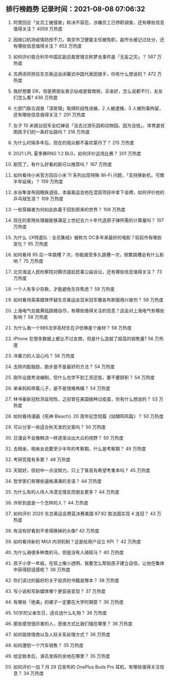
## 排行榜趋势 记录时间：2021-08-08 07:06:32
  
  1. 阿里回应「女员工被侵害」称决不容忍，涉嫌员工已停职调查，还有哪些信息值得关注？ 4059 万热度
    
  2. 因禄口机场疫情防控不力，南京市卫健委主任被免职，副市长被记过处分，还有哪些信息值得关注？ 952 万热度
    
  3. 如何评价联合利华中国区副总裁曾锡文称梦龙事件是「无妄之灾」？ 587 万热度
    
  4. 苏炳添将担任东京奥运会闭幕式中国代表团旗手，你有什么想说的？ 472 万热度
    
  5. 我好想要 DR，但是男朋友表示钻戒是智商税，买金好，怎么说都不行，友友们怎么看? 438 万热度
    
  6. 七部门联合调查「深房理」取得阶段性进展，2 人被逮捕，3 人被刑事拘留，还有哪些信息值得关注？ 291 万热度
    
  7. 女子 10 米跳台冠军全红婵说「没去过游乐园和动物园，因为没钱」，体育是贫困孩子们的一条好出路吗？ 216 万热度
    
  8. 为什么时隔多年后，现在的观众都不喜欢蒙丹了？ 215 万热度
    
  9. 2021 LPL 夏季赛RNG 1:2 BLG，如何评价这场比赛？ 201 万热度
    
  10. 剧荒了，有什么好看的剧可以推荐吗？ 167 万热度
    
  11. 如何看待小米官方回应小米 11 系列出现特殊 Wi-Fi 问题，「支持换新机，可赠半年延保」？ 159 万热度
    
  12. 水谷隼宣布因眼疾退役，本届奥运会他在混双项目中拿下金牌，如何评价他的乒乓球生涯？ 109 万热度
    
  13. 一些穿越者为何如此执着于回到原来的世界？ 108 万热度
    
  14. 现在的家用处理器能够满足上世纪五六十年代造原子弹所需的计算量吗？ 107 万热度
    
  15. 为什么《X特遣队：全员集结》被称为 DC多年来最好的电影？较前作有哪些变化？ 95 万热度
    
  16. 如何看待 95 后一年跳槽 7 次，你能接受多久跳槽一次，频繁跳槽会有什么影响？ 75 万热度
    
  17. 北京海淀人民检察院对腾讯提起民事公益诉讼，还有哪些信息值得关注？ 73 万热度
    
  18. 一个人有多少存款，才能避免生存焦虑？ 59 万热度
    
  19. 如何看待英美媒体怀疑东京奥运会百米冠军雅各布斯服用兴奋剂？ 59 万热度
    
  20. 上海电气总裁黄瓯跳楼自尽，有哪些值得关注的信息？这会对上海电气有哪些影响？ 58 万热度
    
  21. 为什么我一个985法学高材生在沪仿佛是个废材？ 58 万热度
    
  22. iPhone 在很多数据上都比不过友商，但是什么造就了超高的销售量? 56 万热度
    
  23. 冷暴力的人没心吗？ 56 万热度
    
  24. 去除内脏脂肪，跑步是不是最好的方法？ 54 万热度
    
  25. 刚毕业就考进编制，但什么也学不到工资还低，要不要辞职？ 54 万热度
    
  26. 单亲妈妈带着儿子，是不是很难再婚？ 54 万热度
    
  27. 林书豪新冠检测呈阳性，之前曾在美国接种过疫苗，你有什么想说的？ 53 万热度
    
  28. 如何看待漫画《死神 Bleach》20 周年纪念短篇《狱頣鸣鸣篇》？ 50 万热度
    
  29. 可以分享一些适合秋天发的文案吗？ 50 万热度
    
  30. 日漫会不会像韩流一样逐渐淡出大众的视野？ 50 万热度
    
  31. 去相亲，相亲女说要至少半年的考察期，什么是考察期？ 49 万热度
    
  32. 考研究竟有多累？ 48 万热度
    
  33. 天赋好，但初中一点没努力，只上了普高有希望考重本吗？ 45 万热度
    
  34. 哲学家们有哪些逼格满满的言语？ 44 万热度
    
  35. 为什么有的人待人冷漠无情反而朋友更多？ 44 万热度
    
  36. 许昕到底是一个怎样的人？ 44 万热度
    
  37. 如何评价 2020 东京奥运会男篮决赛美国 87:82 胜法国实现 4 连冠？ 43 万热度
    
  38. 有没有好看到不舍得换掉的头像? 42 万热度
    
  39. 如何看待新的 MIUI 内测机制？这是给用户设立 KPI ？ 42 万热度
    
  40. 为什么骑很多种类的马，但是没有人骑斑马？ 40 万热度
    
  41. 孩子小学一年级，在班上像小透明，我要怎么帮助孩子建立自信，让他在集体中获得舒适感呢？ 38 万热度
    
  42. 你们读过的最好的关于投资的书籍是哪本？ 38 万热度
    
  43. 写小说和写新媒体哪个更容易变现？ 37 万热度
    
  44. 有哪些「绝美」的裙子一定要在大学时期穿？ 36 万热度
    
  45. 50岁的父亲生日，适合送什么礼物？ 36 万热度
    
  46. 那些感觉很厉害的人，思维方式比我们强在哪里？ 36 万热度
    
  47. 如何锻炼情商以及人际关系处理方式？ 36 万热度
    
  48. 如何激怒一个汽车销售？ 35 万热度
    
  49. 给定剧本后，演员发挥的余地在哪里？ 35 万热度
    
  50. 如何评价一加 7 月 29 日发布的 OnePlus Buds Pro 耳机，有哪些值得关注信息？ 34 万热度
    